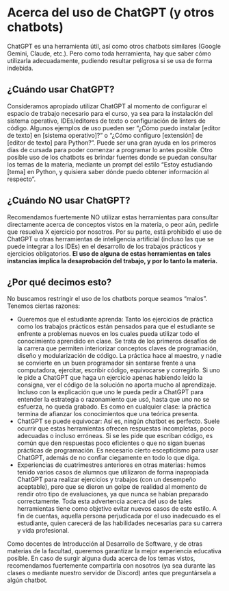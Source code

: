 Acerca del uso de ChatGPT (y otros chatbots)
========

ChatGPT es una herramienta útil, así como otros chatbots similares (Google Gemini, Claude, etc.). Pero como toda herramienta, hay que saber cómo utilizarla adecuadamente, pudiendo resultar peligrosa si se usa de forma indebida.

## ¿Cuándo usar ChatGPT?
Consideramos apropiado utilizar ChatGPT al momento de configurar el espacio de trabajo necesario para el curso, ya sea para la instalación del sistema operativo, IDEs/editores de texto o configuración de linters de código. Algunos ejemplos de uso pueden ser “¿Cómo puedo instalar [editor de texto] en [sistema operativo]?” o “¿Cómo configuro [extensión] de [editor de texto] para Python?”. Puede ser una gran ayuda en los primeros días de cursada para poder comenzar a programar lo antes posible.
Otro posible uso de los chatbots es brindar fuentes donde se puedan consultar los temas de la materia, mediante un prompt del estilo “Estoy estudiando [tema] en Python, y quisiera saber dónde puedo obtener información al respecto”.

## ¿Cuándo NO usar ChatGPT?
Recomendamos fuertemente NO utilizar estas herramientas para consultar directamente acerca de conceptos vistos en la materia, o peor aún, pedirle que resuelva X ejercicio por nosotros.
Por su parte, está prohibido el uso de ChatGPT u otras herramientas de inteligencia artificial (incluso las que se puede integrar a los IDEs) en el desarrollo de los trabajos prácticos y ejercicios obligatorios. **El uso de alguna de estas herramientas en tales instancias implica la desaprobación del trabajo, y por lo tanto la materia.**

## ¿Por qué decimos esto?
No buscamos restringir el uso de los chatbots porque seamos “malos”. Tenemos ciertas razones:
- Queremos que el estudiante aprenda:
Tanto los ejercicios de práctica como los trabajos prácticos están pensados para que el estudiante se enfrente a problemas nuevos en los cuales pueda utilizar todo el conocimiento aprendido en clase. Se trata de los primeros desafíos de la carrera que permiten interiorizar conceptos claves de programación, diseño y modularización de código. La práctica hace al maestro, y nadie se convierte en un buen programador sin sentarse frente a una computadora, ejercitar, escribir código, equivocarse y corregirlo. Si uno le pide a ChatGPT que haga un ejercicio apenas habiendo leído la consigna, ver el código de la solución no aporta mucho al aprendizaje. Incluso con la explicación que uno le pueda pedir a ChatGPT para entender la estrategia o razonamiento que usó, hasta que uno no se esfuerza, no queda grabado. Es como en cualquier clase: la práctica termina de afianzar los conocimientos que una teórica presenta.
- ChatGPT se puede equivocar:
Así es, ningún chatbot es perfecto. Suele ocurrir que estas herramientas ofrecen respuestas incompletas, poco adecuadas o incluso erróneas. Si se les pide que escriban código, es común que den respuestas poco eficientes o que no sigan buenas prácticas de programación. Es necesario cierto escepticismo para usar ChatGPT, además de no confiar ciegamente en todo lo que diga.
- Experiencias de cuatrimestres anteriores en otras materias:
hemos tenido varios casos de alumnos que utilizaron de forma inapropiada ChatGPT para realizar ejercicios y trabajos (con un desempeño aceptable), pero que se dieron un golpe de realidad al momento de rendir otro tipo de evaluaciones, ya que nunca se habían preparado correctamente. Toda esta advertencia acerca del uso de tales herramientas tiene como objetivo evitar nuevos casos de este estilo. A fin de cuentas, aquella persona perjudicada por el uso inadecuado es el estudiante, quien carecerá de las habilidades necesarias para su carrera y vida profesional.

Como docentes de Introducción al Desarrollo de Software, y de otras materias de la facultad, queremos garantizar la mejor experiencia educativa posible. En caso de surgir alguna duda acerca de los temas vistos, recomendamos fuertemente compartirla con nosotros (ya sea durante las clases o mediante nuestro servidor de Discord) antes que preguntársela a algún chatbot.